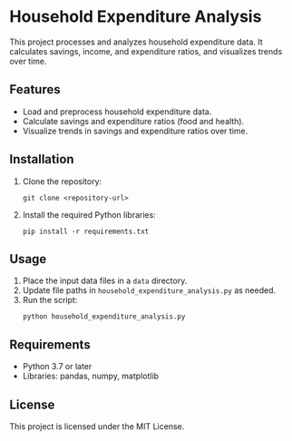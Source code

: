 
# Household Expenditure Analysis

This project processes and analyzes household expenditure data. It calculates savings, income, and expenditure ratios, and visualizes trends over time.

## Features
- Load and preprocess household expenditure data.
- Calculate savings and expenditure ratios (food and health).
- Visualize trends in savings and expenditure ratios over time.

## Installation
1. Clone the repository:
   ```
   git clone <repository-url>
   ```
2. Install the required Python libraries:
   ```
   pip install -r requirements.txt
   ```

## Usage
1. Place the input data files in a `data` directory.
2. Update file paths in `household_expenditure_analysis.py` as needed.
3. Run the script:
   ```
   python household_expenditure_analysis.py
   ```

## Requirements
- Python 3.7 or later
- Libraries: pandas, numpy, matplotlib

## License
This project is licensed under the MIT License.
